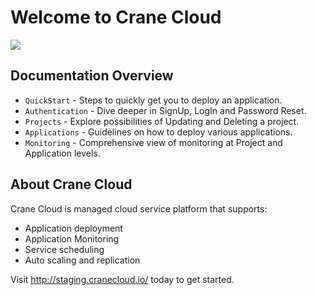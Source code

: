 # Welcome to Crane Cloud

![](/img/landingPage.png)

## Documentation Overview

* `QuickStart` - Steps to quickly get you to deploy an application.
* `Authentication` - Dive deeper in SignUp, LogIn and Password Reset.
* `Projects` - Explore possibilities of Updating and Deleting a project.
* `Applications` - Guidelines on how to deploy various applications.
* `Monitoring` - Comprehensive view of monitoring at Project and Application levels.

## About Crane Cloud
Crane Cloud is managed cloud service platform that supports:

* Application deployment
* Application Monitoring
* Service scheduling
* Auto scaling and replication

Visit <http://staging.cranecloud.io/> today to get started.